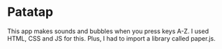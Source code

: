 # Patatap

This app makes sounds and bubbles when you press keys A-Z. I used HTML, CSS and JS for this. Plus, I had to import a library called paper.js.
